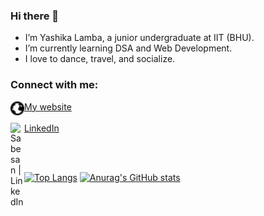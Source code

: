 ### Hi there 👋
-	I’m Yashika Lamba, a junior undergraduate at IIT (BHU).
-	I’m currently learning DSA and Web Development.
-	I love to dance, travel, and socialize.

### Connect with me:

[My website<img align="left" alt="Sabesan" width="22px" src="https://raw.githubusercontent.com/iconic/open-iconic/master/svg/globe.svg" />](https://yashika27.github.io/Portfolio)</br><br />
[LinkedIn<img align="left" alt="Sabesan | LinkedIn" width="22px" src="https://cdn.jsdelivr.net/npm/simple-icons@v3/icons/linkedin.svg" />](https://www.linkedin.com/in/yashika-lamba-565ab9196/)<br /><br />
<!-- [Instagram<img align="left" alt="Sabesan | Instagram" width="22px" src="https://cdn.jsdelivr.net/npm/simple-icons@v3/icons/instagram.svg" />](https://www.instagram.com/__n.dahiya__/) -->

<br />

[![Top Langs](https://github-readme-stats.vercel.app/api/top-langs/?username=Yashika27)](https://github.com/anuraghazra/github-readme-stats)
[![Anurag's GitHub stats](https://github-readme-stats.vercel.app/api?username=Yashika27)](https://github.com/anuraghazra/github-readme-stats)


<!--
**Yashika27/Yashika27** is a ✨ _special_ ✨ repository because its `README.md` (this file) appears on your GitHub profile.

Here are some ideas to get you started:

- 🔭 I’m currently working on ...
- 🌱 I’m currently learning ...
- 👯 I’m looking to collaborate on ...
- 🤔 I’m looking for help with ...
- 💬 Ask me about ...
- 📫 How to reach me: ...
- 😄 Pronouns: ...
- ⚡ Fun fact: ...
-->
